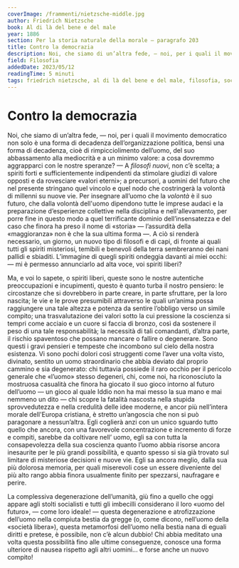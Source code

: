 ```yaml
---
coverImage: /frammenti/nietzsche-middle.jpg
author: Friedrich Nietzsche
book: Al di là del bene e del male
year: 1886 
section: Per la storia naturale della morale — paragrafo 203
title: Contro la democrazia
description: Noi, che siamo di un’altra fede, — noi, per i quali il movimento democratico non solo è una forma di decadenza dell’organizzazione politica, bensì una forma di decadenza,
field: Filosofia 
addedDate: 2023/05/12
readingTime: 5 minuti
tags: friedrich nietzsche, al di là del bene e del male, filosofia, societa, antidemocrazia, avvilimento, degenerazione, 1886, germania
---
```


# Contro la democrazia

Noi, che siamo di un’altra fede, &mdash; noi, per i quali il movimento democratico non solo è una forma di decadenza dell’organizzazione politica, bensì una forma di decadenza, cioè di rimpicciolimento dell’uomo, del suo abbassamento alla mediocrità e a un minimo valore: a cosa dovremmo aggrapparci con le nostre speranze? &mdash; A *filosofi nuovi*, non c’è scelta; a spiriti forti e sufficientemente indipendenti da stimolare giudizi di valore opposti e da rovesciare &laquo;valori eterni&raquo;; a precursori, a uomini del futuro che nel presente stringano quel vincolo e quel nodo che costringerà la volontà di millenni su nuove vie. Per insegnare all’uomo che la *volontà* è il suo futuro, che dalla volontà dell'uomo dipendono tutte le imprese audaci e la preparazione d’esperienze collettive nella disciplina e nell'allevamento, per porre fine in questo modo a quel terrificante dominio dell’insensatezza e del caso che finora ha preso il nome di &laquo;storia&raquo; &mdash; l’assurdità della &laquo;maggioranza&raquo; non è che la sua ultima forma &mdash;. A ciò si renderà necessario, un giorno, un nuovo tipo di filosofi e di capi, di fronte ai quali tutti gli spiriti misteriosi, temibili e benevoli della terra sembreranno dei nani pallidi e sbiaditi. L’immagine di quegli spiriti ondeggia davanti ai miei occhi: &mdash; mi è permesso annunciarlo ad alta voce, voi spiriti liberi? 

Ma, e voi lo sapete, o spiriti liberi, queste sono le nostre autentiche preoccupazioni e incupimenti, questo è quanto turba il nostro pensiero: le circostanze che si dovrebbero in parte creare, in parte sfruttare, per la loro nascita; le vie e le prove presumibili attraverso le quali un’anima possa raggiungere una tale altezza e potenza da sentire l’obbligo verso un simile compito; una trasvalutazione dei valori sotto la cui pressione la coscienza si tempri come acciaio e un cuore si faccia di bronzo, così da sostenere il peso di una tale responsabilità; la necessità di tali comandanti, d’altra parte, il rischio spaventoso che possano mancare o fallire o degenerare. Sono questi i gravi pensieri e tempeste che incombono sul cielo della nostra esistenza. Vi sono pochi dolori così struggenti come l’aver una volta visto, divinato, sentito un uomo straordinario che abbia deviato dal proprio cammino e sia degenerato: chi tuttavia possiede il raro occhio per il pericolo generale che &laquo;l’uomo&raquo; stesso degeneri, chi, come noi, ha riconosciuto la mostruosa casualità che finora ha giocato il suo gioco intorno al futuro dell’uomo &mdash; un gioco al quale Iddio non ha mai messo la sua mano e mai nemmeno un dito &mdash; chi scopre la fatalità nascosta nella stupida sprovvedutezza e nella credulità delle idee moderne, e ancor più nell’intera morale dell'Europa cristiana, è stretto un’angoscia che non si può paragonare a nessun’altra. Egli coglierà anzi con un unico sguardo tutto quello che ancora, con una favorevole concentrazione e incremento di forze e compiti, sarebbe da coltivare nell’ uomo, egli sa con tutta la consapevolezza della sua coscienza quanto l’uomo abbia risorse ancora inesaurite per le più grandi possibilità, e quanto spesso si sia già trovato sul limitare di misteriose decisioni e nuove vie. Egli sa ancora meglio, dalla sua più dolorosa memoria, per quali miserevoli cose un essere diveniente del più alto rango abbia finora usualmente finito per spezzarsi, naufragare e perire.

La complessiva degenerazione dell’umanità, giù fino a quello che oggi appare agli stolti socialisti e tutti gli imbecilli considerano il loro &laquo;uomo del futuro&raquo;, &mdash; come loro ideale! &mdash; questa degenerazione e atrofizzazione dell’uomo nella compiuta bestia da gregge (o, come dicono, nell’uomo della &laquo;società libera&raquo;), questa metamorfosi dell’uomo nella bestia nana di eguali diritti e pretese, è possibile, non c’è alcun dubbio! Chi abbia meditato una volta questa possibilità fino alle ultime conseguenze, conosce una forma ulteriore di nausea rispetto agli altri uomini... e forse anche un nuovo compito!

